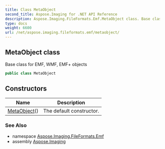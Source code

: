 ```yaml
---
title: Class MetaObject
second_title: Aspose.Imaging for .NET API Reference
description: Aspose.Imaging.FileFormats.Emf.MetaObject class. Base class for EMF WMF EMF objects
type: docs
weight: 6600
url: /net/aspose.imaging.fileformats.emf/metaobject/
---
```

## MetaObject class

Base class for EMF, WMF, EMF+ objects

```csharp
public class MetaObject
```

## Constructors

| Name | Description |
| --- | --- |
| [MetaObject](metaobject/)() | The default constructor. |

### See Also

* namespace [Aspose.Imaging.FileFormats.Emf](../../aspose.imaging.fileformats.emf/)
* assembly [Aspose.Imaging](../../)


